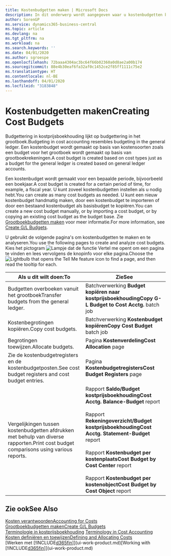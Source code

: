 ```yaml
---
title: Kostenbudgetten maken | Microsoft Docs
description: In dit onderwerp wordt aangegeven waar u kostenbudgetten kunt maken en analyseren.
author: SorenGP
ms.service: dynamics365-business-central
ms.topic: article
ms.devlang: na
ms.tgt_pltfrm: na
ms.workload: na
ms.search.keywords: ''
ms.date: 04/01/2020
ms.author: sgroespe
ms.openlocfilehash: 72baaa4304ac3bc64f66b02360a0d8ae2a00b174
ms.sourcegitcommit: 88e4b30eaf6fa32af0c1452ce2f85ff1111c75e2
ms.translationtype: HT
ms.contentlocale: nl-BE
ms.lasthandoff: 04/01/2020
ms.locfileid: "3183848"
---
```

# <a name="creating-cost-budgets"></a><span data-ttu-id="635ec-103">Kostenbudgetten maken</span><span class="sxs-lookup"><span data-stu-id="635ec-103">Creating Cost Budgets</span></span>
<span data-ttu-id="635ec-104">Budgettering in kostprijsboekhouding lijkt op budgettering in het grootboek.</span><span class="sxs-lookup"><span data-stu-id="635ec-104">Budgeting in cost accounting resembles budgeting in the general ledger.</span></span> <span data-ttu-id="635ec-105">Een kostenbudget wordt gemaakt op basis van kostensoorten zoals een budget voor het grootboek wordt gemaakt op basis van grootboekrekeningen.</span><span class="sxs-lookup"><span data-stu-id="635ec-105">A cost budget is created based on cost types just as a budget for the general ledger is created based on general ledger accounts.</span></span>  

<span data-ttu-id="635ec-106">Een kostenbudget wordt gemaakt voor een bepaalde periode, bijvoorbeeld een boekjaar.</span><span class="sxs-lookup"><span data-stu-id="635ec-106">A cost budget is created for a certain period of time, for example, a fiscal year.</span></span> <span data-ttu-id="635ec-107">U kunt zoveel kostenbudgetten instellen als u nodig hebt.</span><span class="sxs-lookup"><span data-stu-id="635ec-107">You can create as many cost budgets as needed.</span></span> <span data-ttu-id="635ec-108">U kunt een nieuw kostenbudget handmatig maken, door een kostenbudget te importeren of door een bestaand kostenbudget als basisbudget te kopiëren.</span><span class="sxs-lookup"><span data-stu-id="635ec-108">You can create a new cost budget manually, or by importing a cost budget, or by copying an existing cost budget as the budget base.</span></span> <span data-ttu-id="635ec-109">Zie [Grootboekbudgetten maken](finance-how-create-budgets.md) voor meer informatie.</span><span class="sxs-lookup"><span data-stu-id="635ec-109">For more information, see [Create G/L Budgets](finance-how-create-budgets.md).</span></span>

<span data-ttu-id="635ec-110">U gebruikt de volgende pagina's om kostenbudgetten te maken en te analyseren.</span><span class="sxs-lookup"><span data-stu-id="635ec-110">You use the following pages to create and analyze cost budgets.</span></span> <span data-ttu-id="635ec-111">Kies het pictogram ![Lampje dat de functie Vertel me opent](media/ui-search/search_small.png "Vertel me wat u wilt doen") om een pagina te vinden en lees vervolgens de knopinfo voor elke pagina.</span><span class="sxs-lookup"><span data-stu-id="635ec-111">Choose the ![Lightbulb that opens the Tell Me feature](media/ui-search/search_small.png "Tell me what you want to do") icon to find a page, and then read the tooltip for each.</span></span>

|<span data-ttu-id="635ec-112">Als u dit wilt doen:</span><span class="sxs-lookup"><span data-stu-id="635ec-112">To</span></span>|<span data-ttu-id="635ec-113">Zie</span><span class="sxs-lookup"><span data-stu-id="635ec-113">See</span></span>|  
|--------|---------|  
|<span data-ttu-id="635ec-114">Budgetten overboeken vanuit het grootboek</span><span class="sxs-lookup"><span data-stu-id="635ec-114">Transfer budgets from the general ledger.</span></span>|<span data-ttu-id="635ec-115">Batchverwerking **Budget kopiëren naar kostprijsboekhouding**</span><span class="sxs-lookup"><span data-stu-id="635ec-115">**Copy G-L Budget to Cost Acctg.** batch job</span></span>|  
|<span data-ttu-id="635ec-116">Kostenbegrotingen kopiëren.</span><span class="sxs-lookup"><span data-stu-id="635ec-116">Copy cost budgets.</span></span>|<span data-ttu-id="635ec-117">Batchverwerking **Kostenbudget kopiëren**</span><span class="sxs-lookup"><span data-stu-id="635ec-117">**Copy Cost Budget** batch job</span></span>|  
|<span data-ttu-id="635ec-118">Begrotingen toewijzen.</span><span class="sxs-lookup"><span data-stu-id="635ec-118">Allocate budgets.</span></span>|<span data-ttu-id="635ec-119">Pagina **Kostenverdeling**</span><span class="sxs-lookup"><span data-stu-id="635ec-119">**Cost Allocation** page</span></span>|  
|<span data-ttu-id="635ec-120">Zie de kostenbudgetregisters en de kostenbudgetposten.</span><span class="sxs-lookup"><span data-stu-id="635ec-120">See cost budget registers and cost budget entries.</span></span>|<span data-ttu-id="635ec-121">Pagina **Kostenbudgetregisters**</span><span class="sxs-lookup"><span data-stu-id="635ec-121">**Cost Budget Registers** page</span></span>|  
|<span data-ttu-id="635ec-122">Vergelijkingen tussen kostenbudgetten afdrukken met behulp van diverse rapporten.</span><span class="sxs-lookup"><span data-stu-id="635ec-122">Print cost budget comparisons using various reports.</span></span>|<span data-ttu-id="635ec-123">Rapport **Saldo/Budget kostprijsboekhouding**</span><span class="sxs-lookup"><span data-stu-id="635ec-123">**Cost Acctg. Balance-Budget** report</span></span><br /><br /> <span data-ttu-id="635ec-124">Rapport **Rekeningoverzicht/Budget kostprijsboekhouding**</span><span class="sxs-lookup"><span data-stu-id="635ec-124">**Cost Acctg. Statement-Budget** report</span></span><br /><br /> <span data-ttu-id="635ec-125">Rapport **Kostenbudget per kostenplaats**</span><span class="sxs-lookup"><span data-stu-id="635ec-125">**Cost Budget by Cost Center** report</span></span><br /><br /> <span data-ttu-id="635ec-126">Rapport **Kostenbudget per kostenobject**</span><span class="sxs-lookup"><span data-stu-id="635ec-126">**Cost Budget by Cost Object** report</span></span>|  

## <a name="see-also"></a><span data-ttu-id="635ec-127">Zie ook</span><span class="sxs-lookup"><span data-stu-id="635ec-127">See Also</span></span>  
[<span data-ttu-id="635ec-128">Kosten verantwoorden</span><span class="sxs-lookup"><span data-stu-id="635ec-128">Accounting for Costs</span></span>](finance-manage-cost-accounting.md)  
[<span data-ttu-id="635ec-129">Grootboekbudgetten maken</span><span class="sxs-lookup"><span data-stu-id="635ec-129">Create G/L Budgets</span></span>](finance-how-create-budgets.md)  
<span data-ttu-id="635ec-130">[Terminologie in kostprijsboekhouding](finance-terminology-in-cost-accounting.md) </span><span class="sxs-lookup"><span data-stu-id="635ec-130">[Terminology in Cost Accounting](finance-terminology-in-cost-accounting.md) </span></span>  
[<span data-ttu-id="635ec-131">Kosten definiëren en toewijzen</span><span class="sxs-lookup"><span data-stu-id="635ec-131">Defining and Allocating Costs</span></span>](finance-define-and-allocate-costs.md)  
<span data-ttu-id="635ec-132">[Werken met [!INCLUDE[d365fin](includes/d365fin_md.md)]](ui-work-product.md)</span><span class="sxs-lookup"><span data-stu-id="635ec-132">[Working with [!INCLUDE[d365fin](includes/d365fin_md.md)]](ui-work-product.md)</span></span>

